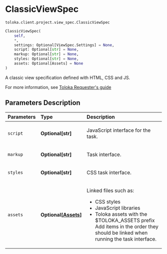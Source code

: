 # ClassicViewSpec
`toloka.client.project.view_spec.ClassicViewSpec`

```python
ClassicViewSpec(
    self,
    *,
    settings: Optional[ViewSpec.Settings] = None,
    script: Optional[str] = None,
    markup: Optional[str] = None,
    styles: Optional[str] = None,
    assets: Optional[Assets] = None
)
```

A classic view specification defined with HTML, CSS and JS.


For more information, see [Toloka Requester's guide](https://toloka.ai/ru/docs/guide/?lang=en)

## Parameters Description

| Parameters | Type | Description |
| :----------| :----| :-----------|
`script`|**Optional\[str\]**|<p>JavaScript interface for the task.</p>
`markup`|**Optional\[str\]**|<p>Task interface.</p>
`styles`|**Optional\[str\]**|<p>CSS task interface.</p>
`assets`|**Optional\[[Assets](toloka.client.project.view_spec.ClassicViewSpec.Assets.md)\]**|<p>Linked files such as:<ul><li>CSS styles</li><li>JavaScript libraries</li><li>Toloka assets with the $TOLOKA_ASSETS prefix Add items in the order they should be linked when running the task interface.</li></ul></p>
